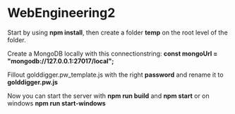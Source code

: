 # WebEngineering2

Start by using **npm install**, then create a folder **temp** on the root level of the folder.

Create a MongoDB locally with this connectionstring: **const mongoUrl = "mongodb://127.0.0.1:27017/local";**

Fillout golddigger.pw_template.js with the right **password** and rename it to **golddigger.pw.js**

Now you can start the server with **npm run build** and **npm start** or on windows **npm run start-windows**
